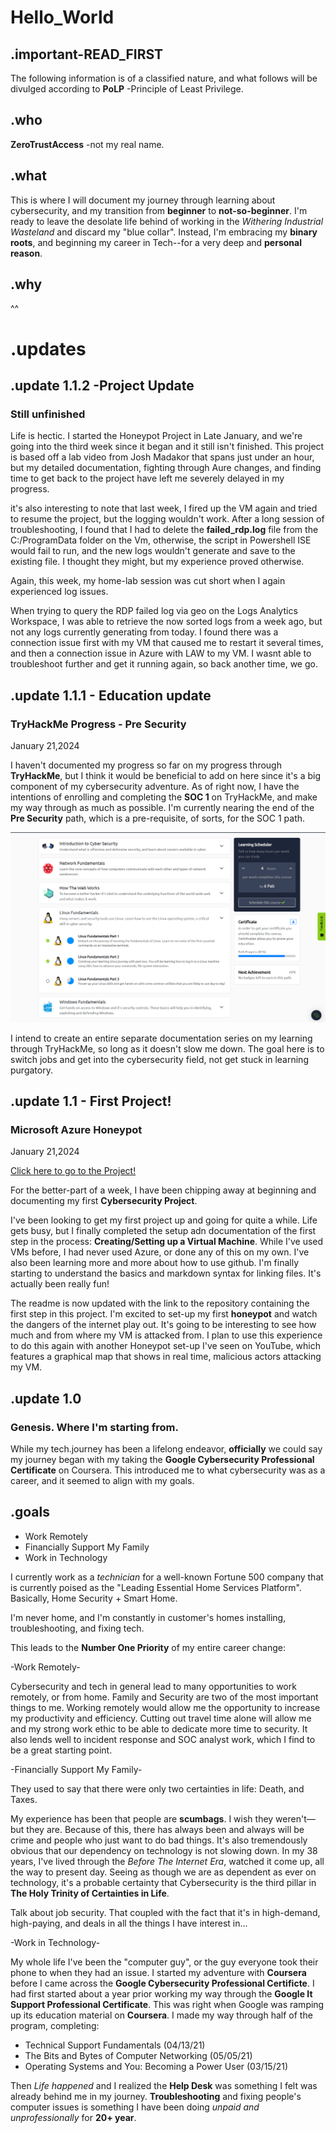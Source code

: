 # Hello_World

## .important-READ_FIRST
The following information is of a classified nature, and what follows will be divulged according to **PoLP** -Principle of Least Privilege.

## .who
**ZeroTrustAccess** -not my real name.

## .what
This is where I will document my journey through learning about cybersecurity, and my transition from **beginner** to **not-so-beginner**. I'm ready to leave the desolate life behind of working in the *Withering Industrial Wasteland* and discard my "blue collar". Instead, I'm embracing my **binary roots**, and beginning my career in Tech--for a very deep and **personal reason**.

## .why

^^

# .updates

## .update 1.1.2 -Project Update
### Still unfinished

Life is hectic. I started the Honeypot Project in Late January, and we're going into the third week since it began and it still isn't finished. This project is based off a lab video from Josh Madakor that spans just under an hour, but my detailed documentation, fighting through Aure changes, and finding time to get back to the project have left me severely delayed in my progress. 

it's also interesting to note that last week, I fired up the VM again and tried to resume the project, but the logging wouldn't work. After a long session of troubleshooting, I found that I had to delete the **failed_rdp.log** file from the C:/ProgramData folder on the Vm, otherwise, the script in Powershell ISE would fail to run, and the new logs wouldn't generate and save to the existing file. I thought they might, but my experience proved otherwise.

Again, this week, my home-lab session was cut short when I again experienced log issues.

When trying to query the RDP failed log via geo on the Logs Analytics Workspace, I was able to retrieve the now sorted logs from a week ago, but not any logs currently generating from today. I found there was a connection issue first with my VM that caused me to restart it several times, and then a connection issue in Azure with LAW to my VM. I wasnt able to troubleshoot further and get it running again, so back another time, we go. 

## .update 1.1.1 - **Education update**
### TryHackMe Progress - Pre Security
January 21,2024

I haven't documented my progress so far on my progress through **TryHackMe**, but I think it would be beneficial to add on here since it's a big component of my cybersecurity adventure. As of right now, I have the intentions of enrolling and completing the **SOC 1** on TryHackMe, and make my way through as much as possible. I'm currently nearing the end of the **Pre Security** path, which is a pre-requisite, of sorts, for the SOC 1 path.

![screenshot of current progress from tryhackme](https://github.com/ZeroTrustAccess/Cyber/blob/main/tryhackme1.png)

I intend to create an entire separate documentation series on my learning through TryHackMe, so long as it doesn't slow me down. The goal here is to switch jobs and get into the cybersecurity field, not get stuck in learning purgatory.


## .update 1.1 - **First Project!**
### Microsoft Azure Honeypot
January 21,2024

[Click here to go to the Project!](https://github.com/ZeroTrustAccess/Honeypot/blob/main/README.md)

For the better-part of a week, I have been chipping away at beginning and documenting my first **Cybersecurity Project**.

I've been looking to get my first project up and going for quite a while. Life gets busy, but I finally completed the setup adn documentation of the first step in the process: **Creating/Setting up a Virtual Machine**. While I've used VMs before, I had never used Azure, or done any of this on my own. I've also been learning more and more about how to use github. I'm finally starting to understand the basics and markdown syntax for linking files. It's actually been really fun!

The readme is now updated with the link to the repository containing the first step in this project. I'm excited to set-up my first **honeypot** and watch the dangers of the internet play out. It's going to be interesting to see how much and from where my VM is attacked from. I plan to use this experience to do this again with another Honeypot set-up I've seen on YouTube, which features a graphical map that shows in real time, malicious actors attacking my VM.

## .update 1.0
### Genesis. Where I'm starting from.

While my tech.journey has been a lifelong endeavor, **officially** we could say my journey began with my taking the **Google Cybersecurity Professional Certificate** on Coursera. This introduced me to what cybersecurity was as a career, and it seemed to align with my goals. 

## .goals

- Work Remotely
- Financially Support My Family
- Work in Technology


I currently work as a *technician* for a well-known Fortune 500 company that is currently poised as the "Leading Essential Home Services Platform". Basically, Home Security + Smart Home.

I'm never home, and I'm constantly in customer's homes installing, troubleshooting, and fixing tech.

This leads to the **Number One Priority** of my entire career change:

-Work Remotely-

Cybersecurity and tech in general lead to many opportunities to work remotely, or from home. Family and Security are two of the most important things to me. Working remotely would allow me the opportunity to increase my productivity and efficiency. Cutting out travel time alone will allow me and my strong work ethic to be able to dedicate more time to security. It also lends well to incident response and SOC analyst work, which I find to be a great starting point. 

-Financially Support My Family-

They used to say that there were only two certainties in life: Death, and Taxes.

My experience has been that people are **scumbags**. I wish they weren't—but they are. Because of this, there has always been and always will be crime and people who just want to do bad things. It's also tremendously obvious that our dependency on technology is not slowing down. In my 38 years, I've lived through the *Before The Internet Era*, watched it come up, all the way to present day. Seeing as though we are as dependent as ever on technology, it's a probable certainty that Cybersecurity is the third pillar in **The Holy Trinity of Certainties in Life**.

Talk about job security. That coupled with the fact that it's in high-demand, high-paying, and deals in all the things I have interest in... 

-Work in Technology-

My whole life I've been the "computer guy", or the guy everyone took their phone to when they had an issue. I started my adventure with **Coursera** before I came across the **Google Cybersecurity Professional Certificte**. I had first started about a year prior working my way through the **Google It Support Professional Certificate**. This was right when Google was ramping up its education material on **Coursera**. I made my way through half of the program, completing:
- Technical Support Fundamentals (04/13/21)
- The Bits and Bytes of Computer Networking (05/05/21)
- Operating Systems and You: Becoming a Power User (03/15/21)

Then *Life happened* and I realized the **Help Desk** was something I felt was already behind me in my journey. **Troubleshooting** and fixing people's computer issues is something I have been doing *unpaid and unprofessionally* for **20+ year**.

